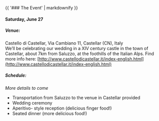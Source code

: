 <div class="heading">
<div class="text_line left"></div>
{{ '### The Event' | markdownify }}
<div class="text_line right"></div>
</div>

#### Saturday, June 27

##### Venue:
  Castello di Castellar, Via Cambiano 11, Castellar (CN), Italy  
  We’ll be celebrating our wedding in a XIV century castle in the town of Castellar, about 7km from Saluzzo, at the foothills of the Italian Alps. Find more info here: [http://www.castellodicastellar.it/index-english.html](http://www.castellodicastellar.it/index-english.html)

##### Schedule:
*More details to come*

 * Transportation from Saluzzo to the venue in Castellar provided
 * Wedding ceremony
 * Aperitivo- style reception (delicious finger food!)
 * Seated dinner (more delicious food!)



